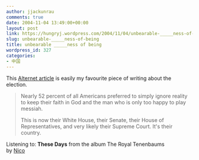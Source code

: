 ```yaml
---
author: jjackunrau
comments: true
date: 2004-11-04 13:49:00+00:00
layout: post
link: https://hungryj.wordpress.com/2004/11/04/unbearable-_____ness-of-being/
slug: unbearable-_____ness-of-being
title: unbearable _____ness of being
wordpress_id: 327
categories:
- 中国
---
```


This [Alternet article](http://alternet.org/election04/20406/) is easily my favourite piece of writing about the election.  
  


<blockquote>Nearly 52 percent of all Americans preferred to simply ignore reality to keep their faith in God and the man who is only too happy to play messiah.   
  
This is now their White House, their Senate, their House of Representatives, and very likely their Supreme Court. It's their country. </blockquote>

Listening to: **These Days** from the album The Royal Tenenbaums   
by [Nico](http://www.google.com/search?q=%22Nico%22)

